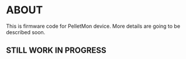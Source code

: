 # ABOUT

This is firmware code for PelletMon device. More details are going to be described soon.

## STILL WORK IN PROGRESS
